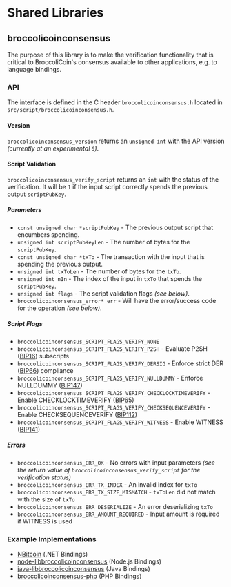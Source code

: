 Shared Libraries
================

## broccolicoinconsensus

The purpose of this library is to make the verification functionality that is critical to BroccoliCoin's consensus available to other applications, e.g. to language bindings.

### API

The interface is defined in the C header `broccolicoinconsensus.h` located in  `src/script/broccolicoinconsensus.h`.

#### Version

`broccolicoinconsensus_version` returns an `unsigned int` with the API version *(currently at an experimental `0`)*.

#### Script Validation

`broccolicoinconsensus_verify_script` returns an `int` with the status of the verification. It will be `1` if the input script correctly spends the previous output `scriptPubKey`.

##### Parameters
- `const unsigned char *scriptPubKey` - The previous output script that encumbers spending.
- `unsigned int scriptPubKeyLen` - The number of bytes for the `scriptPubKey`.
- `const unsigned char *txTo` - The transaction with the input that is spending the previous output.
- `unsigned int txToLen` - The number of bytes for the `txTo`.
- `unsigned int nIn` - The index of the input in `txTo` that spends the `scriptPubKey`.
- `unsigned int flags` - The script validation flags *(see below)*.
- `broccolicoinconsensus_error* err` - Will have the error/success code for the operation *(see below)*.

##### Script Flags
- `broccolicoinconsensus_SCRIPT_FLAGS_VERIFY_NONE`
- `broccolicoinconsensus_SCRIPT_FLAGS_VERIFY_P2SH` - Evaluate P2SH ([BIP16](https://github.com/bitcoin/bips/blob/master/bip-0016.mediawiki)) subscripts
- `broccolicoinconsensus_SCRIPT_FLAGS_VERIFY_DERSIG` - Enforce strict DER ([BIP66](https://github.com/bitcoin/bips/blob/master/bip-0066.mediawiki)) compliance
- `broccolicoinconsensus_SCRIPT_FLAGS_VERIFY_NULLDUMMY` - Enforce NULLDUMMY ([BIP147](https://github.com/bitcoin/bips/blob/master/bip-0147.mediawiki))
- `broccolicoinconsensus_SCRIPT_FLAGS_VERIFY_CHECKLOCKTIMEVERIFY` - Enable CHECKLOCKTIMEVERIFY ([BIP65](https://github.com/bitcoin/bips/blob/master/bip-0065.mediawiki))
- `broccolicoinconsensus_SCRIPT_FLAGS_VERIFY_CHECKSEQUENCEVERIFY` - Enable CHECKSEQUENCEVERIFY ([BIP112](https://github.com/bitcoin/bips/blob/master/bip-0112.mediawiki))
- `broccolicoinconsensus_SCRIPT_FLAGS_VERIFY_WITNESS` - Enable WITNESS ([BIP141](https://github.com/bitcoin/bips/blob/master/bip-0141.mediawiki))

##### Errors
- `broccolicoinconsensus_ERR_OK` - No errors with input parameters *(see the return value of `broccolicoinconsensus_verify_script` for the verification status)*
- `broccolicoinconsensus_ERR_TX_INDEX` - An invalid index for `txTo`
- `broccolicoinconsensus_ERR_TX_SIZE_MISMATCH` - `txToLen` did not match with the size of `txTo`
- `broccolicoinconsensus_ERR_DESERIALIZE` - An error deserializing `txTo`
- `broccolicoinconsensus_ERR_AMOUNT_REQUIRED` - Input amount is required if WITNESS is used

### Example Implementations
- [NBitcoin](https://github.com/NicolasDorier/NBitcoin/blob/master/NBitcoin/Script.cs#L814) (.NET Bindings)
- [node-libbroccolicoinconsensus](https://github.com/bitpay/node-libbroccolicoinconsensus) (Node.js Bindings)
- [java-libbroccolicoinconsensus](https://github.com/dexX7/java-libbroccolicoinconsensus) (Java Bindings)
- [broccolicoinconsensus-php](https://github.com/Bit-Wasp/broccolicoinconsensus-php) (PHP Bindings)
